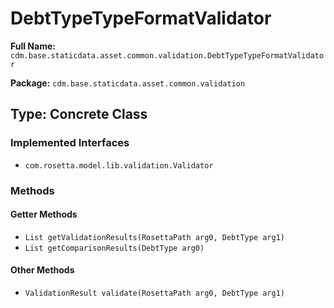 # DebtTypeTypeFormatValidator

**Full Name:** `cdm.base.staticdata.asset.common.validation.DebtTypeTypeFormatValidator`

**Package:** `cdm.base.staticdata.asset.common.validation`

## Type: Concrete Class

### Implemented Interfaces

- `com.rosetta.model.lib.validation.Validator`

### Methods

#### Getter Methods

- `List getValidationResults(RosettaPath arg0, DebtType arg1)`
- `List getComparisonResults(DebtType arg0)`

#### Other Methods

- `ValidationResult validate(RosettaPath arg0, DebtType arg1)`

